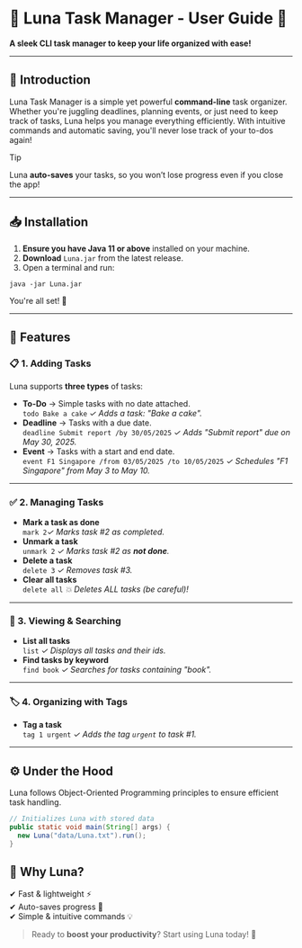 # 🌙 Luna Task Manager - User Guide 🚀  
**A sleek CLI task manager to keep your life organized with ease!**  

---

## 🎯 Introduction  
Luna Task Manager is a simple yet powerful **command-line** task organizer. Whether you're juggling deadlines, planning events, or just need to keep track of tasks, Luna helps you manage everything efficiently. With intuitive commands and automatic saving, you'll never lose track of your to-dos again!  

> [!TIP]
> Luna **auto-saves** your tasks, so you won’t lose progress even if you close the app!  

---

## 📥 Installation  
1. **Ensure you have Java 11 or above** installed on your machine.  
2. **Download** `Luna.jar` from the latest release.  
3. Open a terminal and run:  

`java -jar Luna.jar`

You're all set! 🎉  

---

## 📌 Features  

### 📋 1. Adding Tasks  
Luna supports **three types** of tasks:  
- **To-Do** → Simple tasks with no date attached.  
`todo Bake a cake`
_✓ Adds a task: "Bake a cake"._  
- **Deadline** → Tasks with a due date.  
`deadline Submit report /by 30/05/2025`
_✓ Adds "Submit report" due on May 30, 2025._  
- **Event** → Tasks with a start and end date.  
`event F1 Singapore /from 03/05/2025 /to 10/05/2025`
_✓ Schedules "F1 Singapore" from May 3 to May 10._  

---

### ✅ 2. Managing Tasks  
- **Mark a task as done**  
`mark 2`_✓ Marks task #2 as completed._  
- **Unmark a task**  
`unmark 2`
_✓ Marks task #2 as **not done**._  
- **Delete a task**  
`delete 3`
_✓ Removes task #3._  
- **Clear all tasks**  
`delete all`
_💥 Deletes ALL tasks (be careful)!_  

---

### 🔎 3. Viewing & Searching  
- **List all tasks**  
`list`
_✓ Displays all tasks and their ids._  
- **Find tasks by keyword**  
`find book`
_✓ Searches for tasks containing "book"._  

---

### 🏷 4. Organizing with Tags  
- **Tag a task**  
`tag 1 urgent`
_✓ Adds the tag `urgent` to task #1._ 

---

## ⚙️ Under the Hood  
Luna follows Object-Oriented Programming principles to ensure efficient task handling.  

```java
// Initializes Luna with stored data
public static void main(String[] args) {
  new Luna("data/Luna.txt").run();
}
```
## 🎉 Why Luna?  
✔ Fast & lightweight ⚡  
✔ Auto-saves progress 📝  
✔ Simple & intuitive commands 💡  

> Ready to **boost your productivity**? Start using Luna today! 🚀  